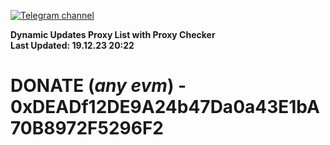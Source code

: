 [![Telegram channel](https://img.shields.io/endpoint?url=https://runkit.io/damiankrawczyk/telegram-badge/branches/master?url=https://t.me/n4z4v0d)](https://t.me/n4z4v0d) 

**Dynamic Updates Proxy List with Proxy Checker**  
**Last Updated: 19.12.23 20:22**

# DONATE (_any evm_) - 0xDEADf12DE9A24b47Da0a43E1bA70B8972F5296F2
